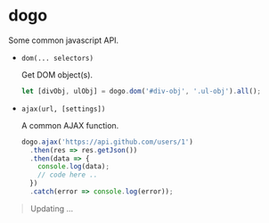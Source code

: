 # dogo
Some common javascript API.

- `dom(... selectors)`
  
  Get DOM object(s).

  ``` js
  let [divObj, ulObj] = dogo.dom('#div-obj', '.ul-obj').all();
  ```

- `ajax(url, [settings])`

  A common AJAX function.

  ``` js
  dogo.ajax('https://api.github.com/users/1')
    .then(res => res.getJson())
    .then(data => {
      console.log(data);
      // code here ..
    })
    .catch(error => console.log(error));
  ```

> Updating ...
